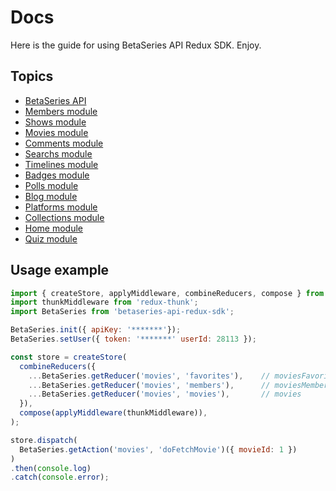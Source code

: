 # Docs

Here is the guide for using BetaSeries API Redux SDK. Enjoy.

## Topics

* [BetaSeries API](betaseries.md)
* [Members module](members.md)
* [Shows module](shows.md)
* [Movies module](movies.md)
* [Comments module](comments.md)
* [Searchs module](searchs.md)
* [Timelines module](timelines.md)
* [Badges module](badges.md)
* [Polls module](polls.md)
* [Blog module](blog.md)
* [Platforms module](platforms.md)
* [Collections module](collections.md)
* [Home module](home.md)
* [Quiz module](quiz.md)

## Usage example

```js
import { createStore, applyMiddleware, combineReducers, compose } from 'redux';
import thunkMiddleware from 'redux-thunk';
import BetaSeries from 'betaseries-api-redux-sdk';

BetaSeries.init({ apiKey: '*******'});
BetaSeries.setUser({ token: '*******' userId: 28113 });

const store = createStore(
  combineReducers({
    ...BetaSeries.getReducer('movies', 'favorites'),    // moviesFavorites
    ...BetaSeries.getReducer('movies', 'members'),      // moviesMembers
    ...BetaSeries.getReducer('movies', 'movies'),       // movies
  }),
  compose(applyMiddleware(thunkMiddleware)),
);

store.dispatch(
  BetaSeries.getAction('movies', 'doFetchMovie')({ movieId: 1 })
)
.then(console.log)
.catch(console.error);
```
